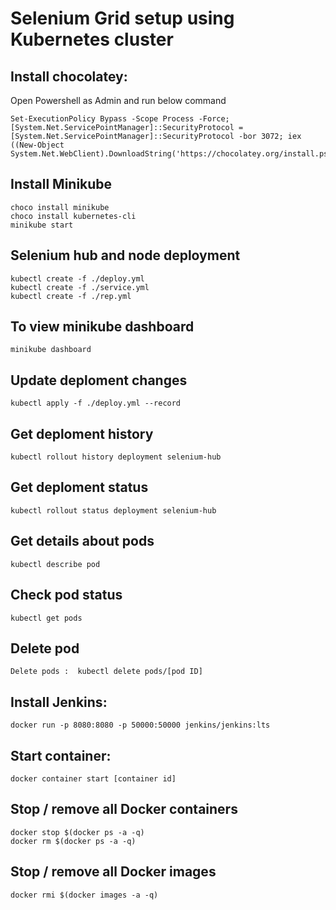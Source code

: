# Selenium Grid setup using Kubernetes cluster

## Install chocolatey:
Open Powershell as Admin and run below command
```shell
Set-ExecutionPolicy Bypass -Scope Process -Force; [System.Net.ServicePointManager]::SecurityProtocol = [System.Net.ServicePointManager]::SecurityProtocol -bor 3072; iex ((New-Object System.Net.WebClient).DownloadString('https://chocolatey.org/install.ps1'))
```
## Install Minikube
```docker
choco install minikube
choco install kubernetes-cli
minikube start
```
## Selenium hub and node deployment
```docker
kubectl create -f ./deploy.yml
kubectl create -f ./service.yml
kubectl create -f ./rep.yml
```
## To view minikube dashboard
```docker
minikube dashboard
```
## Update deploment changes
```docker
kubectl apply -f ./deploy.yml --record
```
## Get deploment history
```docker
kubectl rollout history deployment selenium-hub
```
## Get deploment status
```docker
kubectl rollout status deployment selenium-hub
```
## Get details about pods 
```docker
kubectl describe pod
```
## Check pod status
```docker
kubectl get pods
```
## Delete pod
```docker
Delete pods :  kubectl delete pods/[pod ID]
```

## Install Jenkins:
```docker
docker run -p 8080:8080 -p 50000:50000 jenkins/jenkins:lts
```
## Start container:
```docker
docker container start [container id]
```
## Stop / remove all Docker containers
```docker
docker stop $(docker ps -a -q)
docker rm $(docker ps -a -q)
```
## Stop / remove all Docker images
```docker
docker rmi $(docker images -a -q)
```
